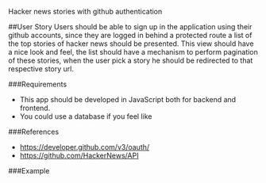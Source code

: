 Hacker news stories with github authentication

##User Story
Users should be able to sign up in the application using their github accounts, since they are logged in behind a protected route a list of the top stories of hacker news should be presented.
This view should have a nice look and feel, the list should have a mechanism to perform pagination of these stories, when the user pick a story he should be redirected to that respective story url.

###Requirements
- This app should be developed in JavaScript both for backend and frontend.
- You could use a database if you feel like

###References
- https://developer.github.com/v3/oauth/
- https://github.com/HackerNews/API

###Example
